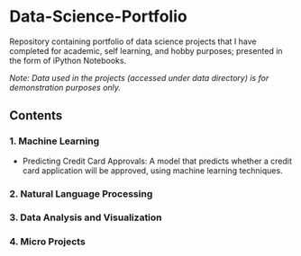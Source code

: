 # Data-Science-Portfolio
Repository containing portfolio of data science projects that I have completed for academic, self learning, and hobby purposes; presented in the form of iPython Notebooks.

*Note: Data used in the projects (accessed under data directory) is for demonstration purposes only.*

## Contents
### 1. Machine Learning
  - Predicting Credit Card Approvals: A model that predicts whether a credit card application will be approved, using machine learning techniques. 
### 2.  Natural Language Processing
### 3.  Data Analysis and Visualization
### 4.  Micro Projects
